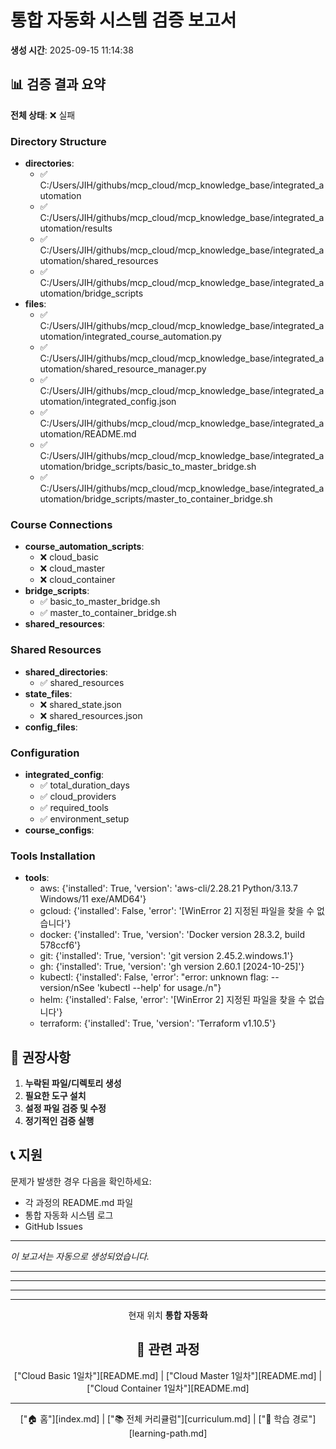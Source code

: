 # 통합 자동화 시스템 검증 보고서

**생성 시간**: 2025-09-15 11:14:38

## 📊 검증 결과 요약

**전체 상태**: ❌ 실패

### Directory Structure

- **directories**:
  - ✅ C:/Users/JIH/githubs/mcp_cloud/mcp_knowledge_base/integrated_automation
  - ✅ C:/Users/JIH/githubs/mcp_cloud/mcp_knowledge_base/integrated_automation/results
  - ✅ C:/Users/JIH/githubs/mcp_cloud/mcp_knowledge_base/integrated_automation/shared_resources
  - ✅ C:/Users/JIH/githubs/mcp_cloud/mcp_knowledge_base/integrated_automation/bridge_scripts
- **files**:
  - ✅ C:/Users/JIH/githubs/mcp_cloud/mcp_knowledge_base/integrated_automation/integrated_course_automation.py
  - ✅ C:/Users/JIH/githubs/mcp_cloud/mcp_knowledge_base/integrated_automation/shared_resource_manager.py
  - ✅ C:/Users/JIH/githubs/mcp_cloud/mcp_knowledge_base/integrated_automation/integrated_config.json
  - ✅ C:/Users/JIH/githubs/mcp_cloud/mcp_knowledge_base/integrated_automation/README.md
  - ✅ C:/Users/JIH/githubs/mcp_cloud/mcp_knowledge_base/integrated_automation/bridge_scripts/basic_to_master_bridge.sh
  - ✅ C:/Users/JIH/githubs/mcp_cloud/mcp_knowledge_base/integrated_automation/bridge_scripts/master_to_container_bridge.sh

### Course Connections

- **course_automation_scripts**:
  - ❌ cloud_basic
  - ❌ cloud_master
  - ❌ cloud_container
- **bridge_scripts**:
  - ✅ basic_to_master_bridge.sh
  - ✅ master_to_container_bridge.sh
- **shared_resources**:

### Shared Resources

- **shared_directories**:
  - ✅ shared_resources
- **state_files**:
  - ❌ shared_state.json
  - ❌ shared_resources.json
- **config_files**:

### Configuration

- **integrated_config**:
  - ✅ total_duration_days
  - ✅ cloud_providers
  - ✅ required_tools
  - ✅ environment_setup
- **course_configs**:

### Tools Installation

- **tools**:
  - aws: {'installed': True, 'version': 'aws-cli/2.28.21 Python/3.13.7 Windows/11 exe/AMD64'}
  - gcloud: {'installed': False, 'error': '[WinError 2] 지정된 파일을 찾을 수 없습니다'}
  - docker: {'installed': True, 'version': 'Docker version 28.3.2, build 578ccf6'}
  - git: {'installed': True, 'version': 'git version 2.45.2.windows.1'}
  - gh: {'installed': True, 'version': 'gh version 2.60.1 [2024-10-25]'}
  - kubectl: {'installed': False, 'error': "error: unknown flag: --version/nSee 'kubectl --help' for usage./n"}
  - helm: {'installed': False, 'error': '[WinError 2] 지정된 파일을 찾을 수 없습니다'}
  - terraform: {'installed': True, 'version': 'Terraform v1.10.5'}

## 🔧 권장사항

1. **누락된 파일/디렉토리 생성**
2. **필요한 도구 설치**
3. **설정 파일 검증 및 수정**
4. **정기적인 검증 실행**

## 📞 지원

문제가 발생한 경우 다음을 확인하세요:
- 각 과정의 README.md 파일
- 통합 자동화 시스템 로그
- GitHub Issues

---
*이 보고서는 자동으로 생성되었습니다.*


---



---



---



---

<div align="center">

 현재 위치
**통합 자동화**

## 🔗 관련 과정
["Cloud Basic 1일차"][README.md] | ["Cloud Master 1일차"][README.md] | ["Cloud Container 1일차"][README.md]

</div>

---

<div align="center">

["🏠 홈"][index.md] | ["📚 전체 커리큘럼"][curriculum.md] | ["🔗 학습 경로"][learning-path.md]

</div>
